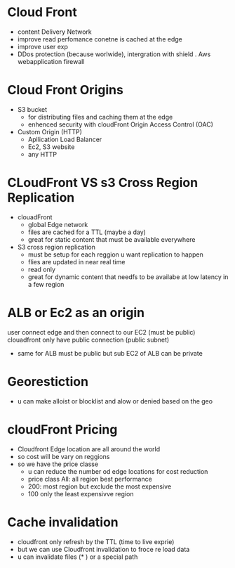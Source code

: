 # Cloud Front
 - content Delivery Network
 - improve read perfomance conetne is cached at the edge
 - improve user exp
 - DDos protection (because worlwide), intergration with shield . Aws webapplication firewall
# Cloud Front Origins
 - S3 bucket
     - for distributing files and caching them at the edge
     - enhenced security with cloudFront Origin Access Control (OAC)
 - Custom Origin (HTTP)
     - Apllication Load Balancer
     - Ec2, S3 website
     - any HTTP
# CLoudFront VS s3 Cross Region Replication
 - clouadFront
     - global Edge network
     - files are cached for a TTL (maybe a day)
     - great for static content that must be available everywhere
 - S3 cross region replication
     - must be setup for each reggion u want replication to happen
     - flies are updated in near real time
     - read only
     - great for dynamic content that needfs to be availabe at low latency in a few region
 # ALB or Ec2 as an origin
  user connect edge and then connect to our EC2 (must be public) clouadfront only have public connection  (public subnet)
   - same for ALB must be public but sub EC2 of ALB can be private
# Georestiction
 - u can make alloist or blocklist and alow or denied based on the geo
# cloudFront Pricing
 - Cloudfront Edge location are all around the world
 - so cost will be vary on reggions
 - so we have the price classe
   - u can reduce the number od edge locations for cost reduction
   - price class All: all region best performance
   - 200: most region but exclude the most expensive
   - 100 only the least expensivve region
# Cache invalidation
 - cloudfront only refresh by the TTL (time to live exprie)
 - but we can use Cloudfront invalidation to froce re load data
 - u can invalidate files (* ) or a special  path
